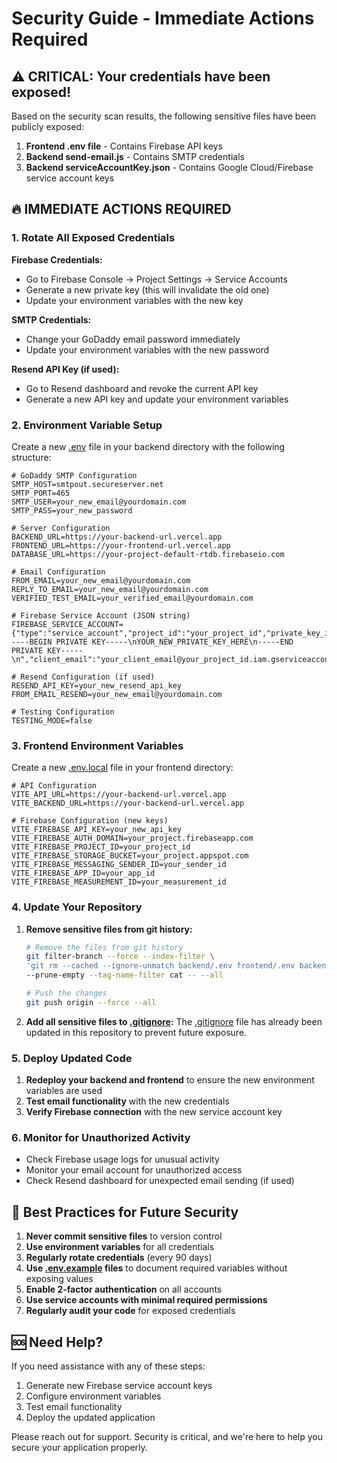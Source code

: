 # Security Guide - Immediate Actions Required

## ⚠️ CRITICAL: Your credentials have been exposed!

Based on the security scan results, the following sensitive files have been publicly exposed:

1. **Frontend .env file** - Contains Firebase API keys
2. **Backend send-email.js** - Contains SMTP credentials
3. **Backend serviceAccountKey.json** - Contains Google Cloud/Firebase service account keys

## 🔥 IMMEDIATE ACTIONS REQUIRED

### 1. Rotate All Exposed Credentials

**Firebase Credentials:**
- Go to Firebase Console → Project Settings → Service Accounts
- Generate a new private key (this will invalidate the old one)
- Update your environment variables with the new key

**SMTP Credentials:**
- Change your GoDaddy email password immediately
- Update your environment variables with the new password

**Resend API Key (if used):**
- Go to Resend dashboard and revoke the current API key
- Generate a new API key and update your environment variables

### 2. Environment Variable Setup

Create a new [.env](file:///c:/Users/GRK/OneDrive/Desktop/NOC_NEW/sritwnoc/backend/.env) file in your backend directory with the following structure:

```env
# GoDaddy SMTP Configuration
SMTP_HOST=smtpout.secureserver.net
SMTP_PORT=465
SMTP_USER=your_new_email@yourdomain.com
SMTP_PASS=your_new_password

# Server Configuration
BACKEND_URL=https://your-backend-url.vercel.app
FRONTEND_URL=https://your-frontend-url.vercel.app
DATABASE_URL=https://your-project-default-rtdb.firebaseio.com

# Email Configuration
FROM_EMAIL=your_new_email@yourdomain.com
REPLY_TO_EMAIL=your_new_email@yourdomain.com
VERIFIED_TEST_EMAIL=your_verified_email@yourdomain.com

# Firebase Service Account (JSON string)
FIREBASE_SERVICE_ACCOUNT={"type":"service_account","project_id":"your_project_id","private_key_id":"your_new_private_key_id","private_key":"-----BEGIN PRIVATE KEY-----\nYOUR_NEW_PRIVATE_KEY_HERE\n-----END PRIVATE KEY-----\n","client_email":"your_client_email@your_project_id.iam.gserviceaccount.com","client_id":"your_client_id","auth_uri":"https://accounts.google.com/o/oauth2/auth","token_uri":"https://oauth2.googleapis.com/token","auth_provider_x509_cert_url":"https://www.googleapis.com/oauth2/v1/certs","client_x509_cert_url":"https://www.googleapis.com/robot/v1/metadata/x509/your_client_email"}

# Resend Configuration (if used)
RESEND_API_KEY=your_new_resend_api_key
FROM_EMAIL_RESEND=your_new_email@yourdomain.com

# Testing Configuration
TESTING_MODE=false
```

### 3. Frontend Environment Variables

Create a new [.env.local](file:///c:/Users/GRK/OneDrive/Desktop/NOC_NEW/sritwnoc/frontend/.env.local) file in your frontend directory:

```env
# API Configuration
VITE_API_URL=https://your-backend-url.vercel.app
VITE_BACKEND_URL=https://your-backend-url.vercel.app

# Firebase Configuration (new keys)
VITE_FIREBASE_API_KEY=your_new_api_key
VITE_FIREBASE_AUTH_DOMAIN=your_project.firebaseapp.com
VITE_FIREBASE_PROJECT_ID=your_project_id
VITE_FIREBASE_STORAGE_BUCKET=your_project.appspot.com
VITE_FIREBASE_MESSAGING_SENDER_ID=your_sender_id
VITE_FIREBASE_APP_ID=your_app_id
VITE_FIREBASE_MEASUREMENT_ID=your_measurement_id
```

### 4. Update Your Repository

1. **Remove sensitive files from git history:**
   ```bash
   # Remove the files from git history
   git filter-branch --force --index-filter \
   'git rm --cached --ignore-unmatch backend/.env frontend/.env backend/serviceAccountKey.json' \
   --prune-empty --tag-name-filter cat -- --all
   
   # Push the changes
   git push origin --force --all
   ```

2. **Add all sensitive files to [.gitignore](file:///c:/Users/GRK/OneDrive/Desktop/NOC_NEW/sritwnoc/.gitignore):**
   The [.gitignore](file:///c:/Users/GRK/OneDrive/Desktop/NOC_NEW/sritwnoc/.gitignore) file has already been updated in this repository to prevent future exposure.

### 5. Deploy Updated Code

1. **Redeploy your backend and frontend** to ensure the new environment variables are used
2. **Test email functionality** with the new credentials
3. **Verify Firebase connection** with the new service account key

### 6. Monitor for Unauthorized Activity

- Check Firebase usage logs for unusual activity
- Monitor your email account for unauthorized access
- Check Resend dashboard for unexpected email sending (if used)

## 🔐 Best Practices for Future Security

1. **Never commit sensitive files** to version control
2. **Use environment variables** for all credentials
3. **Regularly rotate credentials** (every 90 days)
4. **Use [.env.example](file:///c:/Users/GRK/OneDrive/Desktop/NOC_NEW/sritwnoc/backend/.env.example) files** to document required variables without exposing values
5. **Enable 2-factor authentication** on all accounts
6. **Use service accounts with minimal required permissions**
7. **Regularly audit your code** for exposed credentials

## 🆘 Need Help?

If you need assistance with any of these steps:
1. Generate new Firebase service account keys
2. Configure environment variables
3. Test email functionality
4. Deploy the updated application

Please reach out for support. Security is critical, and we're here to help you secure your application properly.